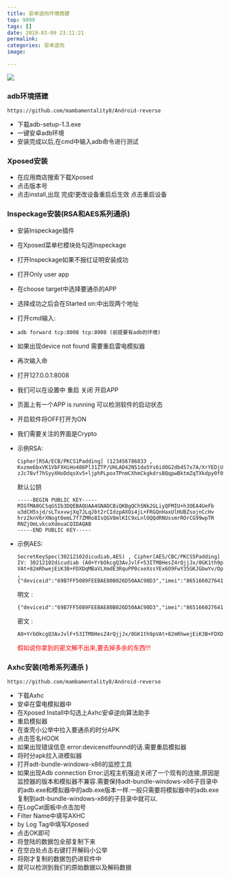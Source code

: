 ```yaml
---
title: 安卓逆向环境搭建
top: 9999
tags: []
date: 2019-03-09 23:11:21
permalink:
categories: 安卓逆向
image:

---
```


<p class="description"></p>

<meta name="referrer" content="no-referrer" />

<img src="http://blog-mamba.oss-cn-beijing.aliyuncs.com/springboot/title.png">

<!-- more -->



### adb环境搭建

```
https://github.com/mambamentality8/Android-reverse
```

- 下载adb-setup-1.3.exe
- 一键安卓adb环境
- 安装完成以后,在cmd中输入adb命令进行测试

### Xposed安装

- 在应用商店搜索下载Xposed
- 点击版本号
- 点击install,出现   完成!更改设备重启后生效   点击重启设备

### Inspeckage安装(RSA和AES系列通杀)

- 安装Inspeckage插件

- 在Xposed菜单栏模块处勾选Inspeckage

- 打开Inspeckage如果不报红证明安装成功

- 打开Only user app

- 在choose target中选择要通杀的APP

- 选择成功之后会在Started on:中出现两个地址

- 打开cmd输入:

- ```
  adb forward tcp:8008 tcp:8008 (前提要有adb的环境)
  ```

- 如果出现device not found 需要重启雷电模拟器

- 再次输入命

- 打开127.0.0.1:8008

- 我们可以在设置中 重启 关闭 开启APP

- 页面上有一个APP is running 可以检测软件的启动状态

- 开启软件将OFF打开为ON

- 我们需要关注的界面是Crypto

- 示例RSA:

  ```
  Cipher[RSA/ECB/PKCS1Padding] (123456786833 , Kxzme6bxVK1VbFXHiHo486Pl31ZTP/UHLAD42N51da5Ys6idOG2db457x7A/XrYEDjUqU/67S4/Hi4R7WwrUKi
  zJc78vf7hSyyXHoDdqsXv5+ljphPLpoxTPnmCXhmCkgkdrsBQqpwBktmZqTXkdpy0f02GkAB1G+umQoCdyQl8=)
  ```
  
  默认公钥
  
  ```
  -----BEGIN PUBLIC KEY-----
  MIGfMA0GCSqGSIb3DQEBAQUAA4GNADCBiQKBgQCh5Nk2GLiyQFMIU+h3OEA4UeFb
  u3dCH5sjd/sLTxxvwjXq7JLqJbt2rCIdzpAXOi4jL+FRGQnHaxUlHUBZsojnCcHv
  hrz2knV6rXNogt0emL7f7ZMRo8IsQGV8mlKIC9xLnlOQQdRNUssmrROrCG99wpTR
  RNZjOmLvkcoXdeuaCQIDAQAB
  -----END PUBLIC KEY-----
  ```
  
  
  
- 示例AES:

  ```
  SecretKeySpec(30212102dicudiab,AES) , Cipher[AES/CBC/PKCS5Padding] IV: 30212102dicudiab (A0+YrbOkcgQ3AvJvlF+53ITM8HesZ4rQjjJx/0GK1th9p
  VAt+82mRhwejEiK3B+FDXDqMBaVLXmdE3RquPP0cxeXssYEx6O9FwY35GKJGbwYv/OpuAuzgF6V/3ETHQlA , {"deviceid":"69B7FF5089FEEBAE80B026D50AAC90D3","imei":"865166027641417","ver":2})
  ```

  明文 :

  ```
  {"deviceid":"69B7FF5089FEEBAE80B026D50AAC90D3","imei":"865166027641417","ver":2}
  ```

  密文 :

  ```
  A0+YrbOkcgQ3AvJvlF+53ITM8HesZ4rQjjJx/0GK1th9pVAt+82mRhwejEiK3B+FDXDqMBaVLXmdE3RquPP0cxeXssYEx6O9FwY35GKJGbwYv/OpuAuzgF6V/3ETHQlA
  ```

  <font style=color:red>假如说你拿到的密文解不出来,要去掉多余的东西!!!</font>

### Axhc安装(哈希系列通杀 )

```
https://github.com/mambamentality8/Android-reverse
```

- 下载Axhc
- 安卓在雷电模拟器中
- 在Xposed Install中勾选上Axhc安卓逆向算法助手
- 重启模拟器
- 在查壳小公举中拉入要通杀的时分APK
- 点击签名HOOK
- 如果出现错误信息 error:devicenotfounnd的话.需要重启模拟器
- 将时分apk拉入进模拟器
- 打开adt-bundle-windows-x86的监控工具
- 如果出现Adb connection Error:远程主机强迫关闭了一个现有的连接,原因是监控器的版本和模拟器不兼容.需要保持adt-bundle-windows-x86子目录中的adb.exe和模拟器中的adb.exe版本一样.一般只需要将模拟器中的adb.exe复制到adt-bundle-windows-x86的子目录中就可以.
- 在LogCat面板中点击加号
- Filter Name中填写AXHC
- by Log Tag中填写Xposed
- 点击OK即可
- 将登陆的数据包全部复制下来
- 在空白处点击右键打开解码小公举
- 将刚才复制的数据包扔进软件中
- 就可以检测到我们的原始数据以及解码数据